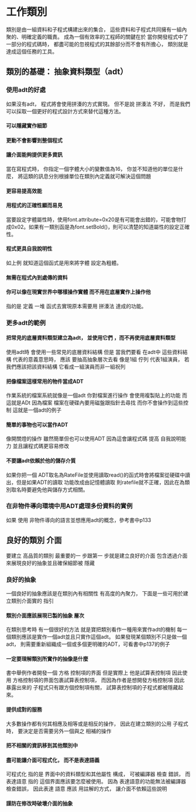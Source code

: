 # 工作類別
類別是由一組資料和子程式構建出來的集合， 這些資料和子程式共同擁有一組內聚的、明確定義的職責。 成為一個有效率的工程師的關鍵在於 當你開發程式中了一部分的程式碼時， 都盡可能的忽視程式的其餘部分而不會有所擔心， 類別就是達成這個任務的工具。
## 類別的基礎： 抽象資料類型（adt）
### 使用adt的好處
如果沒有adt， 程式將會使用拼湊的方式實現。 但不是說 拼湊法 不好， 而是我們可以採取一個更好的程式設計方式來替代這種方法。
#### 可以隱藏實作細節
#### 更動不會影響到整個程式
#### 讓介面能夠提供更多資訊
當在寫程式時， 你指定一個字體大小的變數值為16， 你並不知道他的單位是什麼， 將這類的訊息分別根據單位在類別內定義就可解決這個問題
#### 更容易提高效能
#### 用程式的正確性顯而易見
當要設定字體屬性時，使用font.attribute=0x20是有可能會出錯的，可能會物打成0x02。如果有一類別函是為font.setBold()，則可以清楚的知道屬性的設定正確性。
#### 程式更具自我說明性
如上例 就知道這個函式是用來將字體 設定為粗體。
#### 無需在程式內到處傳的資料
####  你可以像在現實世界中哪樣操作實體 而不用在底層實作上操作他
指的是 定義 一堆 函式去實現原本需要用 拼湊法 達成的功能。
### 更多adt的範例
#### 把常見的底層資料類型建立為adt， 並使用它們 ，而不再使用底層資料類型
使用adt時 會使用一些常見的底層資料結構 但是 當我們要看 在adt中 這些資料結構 代表的意義意思時， 應該 要抽高抽象層次去看 像是1組 佇列 代表1組演員， 若我們應該把該資料結構 它看成一組演員而非一組祝列
#### 把像檔案這樣常用的物件當成ADT
作業系統的檔案系統就像是一個adt 你對檔案進行操作 會使用複製貼上的功能 而這就是ADt 因為檔案 檔案在硬碟內要用磁盤跟指針去尋找 而你不會操作到這些控制 這就是一個adt的例子
#### 簡單的事物也可以當作ADT
 像開關燈的操作 雖然簡單但也可以使用ADT 因為這會讓程式碼 提高 自我說明能力 並且讓程式碼更容易修改
 #### 不要讓adt依賴於他的儲存介質
 如果你把一個 ADT取名為RateFile並使用讀取read()的函式時會將檔案從硬碟中讀出，但是如果ADT的讀取 功能改成由記憶體讀取 則ratefile就不正確，因此在為類別取名時要避免他與儲存方式相關。
 ### 在非物件導向環境中用ADT處理多份資料的實例 
 如果 使用 非物件導向的語言並想應用adt的概念，參考書中p133
 ## 良好的類別 介面
 要建立 高品質的類別 最重要的一 步跟第一 步就是建立良好的介面 包含透過介面來展現良好的抽象並且確保細節被 隱藏
 ### 良好的抽象
 一個良好的抽象應該是在類別內有相關性 有高度的內聚力， 下面是一些可用於建立類別介面實的 指引
 #### 類別介面應該展現已製的抽象 層次
 在類別思考時 有一個很好的方法 就是寶把類別看作一種用來實作adt的機制 每一個類別應該是實作一個adt並且只實作這個adt。 如果發現某個類別不只是做一個adt， 則需要重新組織成一個或多個更明確的ADT，可看書中p137的例子
 #### 一定要理解類別所實作的抽像是什麼
 書中舉例作者開發一個 方格 控制項的界面 但是實際上 他是試算表控制項 因此使用 方格控制項的界面包裹試算表控制項， 而因為作者是想開發方格控制項 因此 暴露出來的 子程式只有跟方個控制項有關， 試算表控制項的子程式都被隱藏起來。
 #### 提供成對的服務
 大多數操作都有何其相應及相等或是相反的操作， 因此在建立類別的公用 子程式時， 要決定是否需要另外一個與之 相補的操作
 #### 把不相關的資訊移到其他類別中
 #### 盡可能讓介面可程式化， 而不是表達語義
  可程式化 指的是 界面中的資料類型和其他屬性 構成， 可被編譯器 檢查 錯誤， 而表達語意 指的 這個界面應該要怎麼被使用。 因為 表達語意的功能無法被編譯器檢查錯誤， 因此表達 語意 應該 用註解的方式， 讓介面不依賴這些說明
  #### 謹防在修改時破壞介面的抽象
  
 
<!--stackedit_data:
eyJoaXN0b3J5IjpbMzQ5ODY2NzksNjE5NTk3OTQyLDIzNTY1Nz
k5MCwxNjAxNDIyNzQ0LDE1NDg2Njg3NDcsMjE0NzIyNjY5OSwx
MDcyNTA2MzM1LC03MzU2NDI2MjMsLTQ3MDM1OTcwOCwtNDExMT
g2Njg2LDE5OTUyMTkxNTYsMTA0Mjg3NDc5NV19
-->